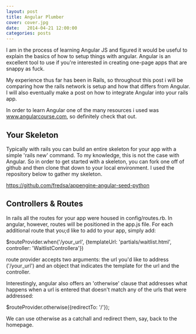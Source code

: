 ```yaml
---
layout: post
title: Angular Plumber
cover: cover.jpg
date:   2014-04-21 12:00:00
categories: posts
---
```


I am in the process of learning Angular JS and figured it would be useful to explain the basics of how to setup things with angular. Angular is an excellent tool to use if you're interested in creating one-page apps that are snappy as fuck. 

My experience thus far has been in Rails, so throughout this post i will be comparing how the rails network is setup and how that differs from Angular. I will also eventually make a post on how to integrate Angular into your rails app.

In order to learn Angular one of the many resources i used was www.angularcourse.com, so definitely check that out.

## Your Skeleton

Typically with rails you can build an entire skeleton for your app with a simple 'rails new' command. To my knowledge, this is not the case with Angular. So in order to get started with a skeleton, you can fork one off of github and then clone that down to your local environment. I used the repository below to gather my skeleton.

https://github.com/fredsa/appengine-angular-seed-python

## Controllers & Routes

In rails all the routes for your app were housed in config/routes.rb. In angular, however, routes will be positioned in the app.js file. For each additional route that you;d like to add to your app, simply add:

$routeProvider.when('/your_url',
      {templateUrl: 'partials/waitlist.html',
       controller: 'WaitlistControllera'})

route provider accepts two arguments: the url you'd like to address ('/your_url') and an object that indicates the template for the url and the controller.

Interestingly, angular also offers an 'otherwise' clause that addresses what happens when a url is entered that doesn't match any of the urls that were addressed:

$routeProvider.otherwise({redirectTo: '/'});

We can use otherwise as a catchall and redirect them, say, back to the homepage.
